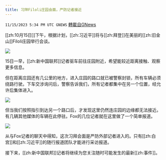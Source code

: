 ```yaml
---
title: 习拜Filoli庄园会面，严防记者接近
---
```

`11/15/2023 5:34 PM UTC GNEWS` [轉載自GNews](https://gnews.org/articles/1980370)

[[zh:10月15日]]下午，根据计划，[[zh:习近平]]将与[[zh:拜登]]在美丽的[[zh:旧金山]]Filoli庄园举行会谈。

![](ipfs://Qmdy66K55KjZqsrGubYCrvXnh1Caqmn3SvyB5hvWGZY3hy?.png)


15日一早，[[zh:新中国联邦]]记者驱车前往庄园附近，希望能较近距离接触、观察更多信息。

但在距离庄园还有几公里的地方，进入庄园的路口就已被警察封锁，所有车辆必须绕路行驶。下车交涉询问后，警察告诉我们，所有记者都集中在另一个位置，经允许后集体进入。

![](ipfs://QmT6HhqpnDnUTRUxYNkr18XTiSjqe95MQjEJFesJjGSkzb?.png)

但当我们按照指引到达另一个路口后，才发现这里仍然连庄园的边缘都无法接近。有几辆其他媒体的车辆在此停驻。Fox的几位记者就在这里做了一个简单报道。

![](ipfs://QmYq7pesZAPeJrAwLiq7eXKRWzgyQaQePhteXMWeQh94gm?.png)

  

从与Fox记者的聊天中得知，这次习拜会面是严防外部记者进入的。只有[[zh:白宫]]和[[zh:习近平]]的随行报道团队才能进行采访报道。

  

接下来，[[zh:新中国联邦]]记者将继续为您关注随时可能发生的最新[[zh:事件]]。
